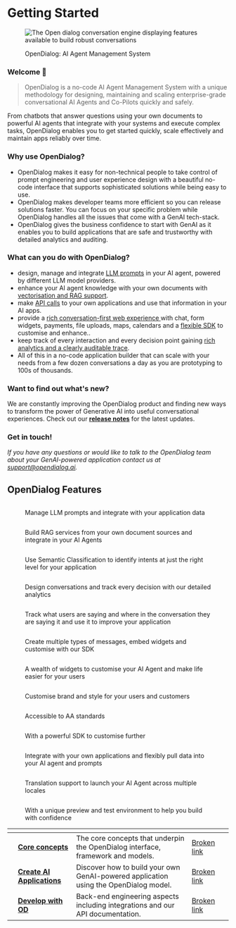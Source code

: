 # Getting Started

<figure><img src=".gitbook/assets/1270x760 - Image (20).png" alt="The Open dialog conversation engine displaying features available to build robust conversations"><figcaption><p>OpenDialog: AI Agent Management System</p></figcaption></figure>

### Welcome 👋

> OpenDialog is a no-code AI Agent Management System with a unique methodology for designing, maintaining and scaling enterprise-grade conversational AI Agents and Co-Pilots quickly and safely.

From chatbots that answer questions using your own documents to powerful AI agents that integrate with your systems and execute complex tasks, OpenDialog enables you to get started quickly, scale effectively and maintain apps reliably over time.&#x20;

### Why use OpenDialog?

* OpenDialog makes it easy for non-technical people to take control of prompt engineering and user experience design with a beautiful no-code interface that supports sophisticated solutions while being easy to use.
* OpenDialog makes developer teams more efficient so you can release solutions faster. You can focus on your specific problem while OpenDialog handles all the issues that come with a GenAI tech-stack.&#x20;
* OpenDialog gives the business confidence to start with GenAI as it enables you to build applications that are safe and trustworthy with detailed analytics and auditing.

### What can you do with OpenDialog?

* design, manage and integrate [LLM prompts](opendialog-platform/interpreters-and-natural-language-understanding/llm-actions/) in your AI agent, powered by different LLM model providers.
* enhance your AI agent knowledge with your own documents with [vectorisation and RAG support](opendialog-platform/interpreters-and-natural-language-understanding/#semantic-search-and-rag).
* make [API calls](designing-conversations/actions/actions-from-library/) to your own applications and use that information in your AI apps.
* provide a [rich conversation-first web experience ](opendialog-platform/conversation-designer/message-design/message-types/)with chat, form widgets, payments, file uploads, maps, calendars and a [flexible SDK](developing-with-opendialog/webchat/sdk/) to customise and enhance..
* keep track of every interaction and every decision point gaining [rich analytics and a clearly auditable trace](monitoring-your-application.md).
* All of this in a no-code application builder that can scale with your needs from a few dozen conversations a day as you are prototyping to 100s of thousands.

### Want to find out what's new?

We are constantly improving the OpenDialog product and finding new ways to transform the power of Generative AI into useful conversational experiences.  Check out our [**release notes**](release-notes/release-notes.md) for the latest updates.

### Get in touch!

_If you have any questions or would like to talk to the OpenDialog team about your GenAI-powered application contact us at support@opendialog.ai._

## OpenDialog Features

<figure><img src=".gitbook/assets/1270x760 - Image (22).png" alt=""><figcaption><p>Manage LLM prompts and integrate with your application data</p></figcaption></figure>

<figure><img src=".gitbook/assets/1270x760 - Image (23).png" alt=""><figcaption><p>Build RAG services from your own document sources and integrate in your AI Agents</p></figcaption></figure>

<figure><img src=".gitbook/assets/1270x760 - Image (24).png" alt=""><figcaption><p>Use Semantic Classification to identify intents at just the right level for your application</p></figcaption></figure>

<figure><img src=".gitbook/assets/1270x760 - Image (26).png" alt=""><figcaption><p>Design conversations and track every decision with our detailed analytics </p></figcaption></figure>

<figure><img src=".gitbook/assets/1270x760 - Image (27).png" alt=""><figcaption><p>Track what users are saying and where in the conversation they are saying it and use it to improve your application</p></figcaption></figure>

<figure><img src=".gitbook/assets/1270x760 - Image (21).png" alt=""><figcaption><p>Create multiple types of messages, embed widgets and customise with our SDK</p></figcaption></figure>

<figure><img src=".gitbook/assets/1270x760 - Image (30).png" alt=""><figcaption><p>A wealth of widgets to customise your AI Agent and make life easier for your users</p></figcaption></figure>

<figure><img src=".gitbook/assets/1270x760 - Image (31).png" alt=""><figcaption><p>Customise brand and style for your users and customers</p></figcaption></figure>

<figure><img src=".gitbook/assets/1270x760 - Image (32).png" alt=""><figcaption><p>Accessible to AA standards</p></figcaption></figure>

<figure><img src=".gitbook/assets/1270x760 - Image (34).png" alt=""><figcaption><p>With a powerful SDK to customise further </p></figcaption></figure>

<figure><img src=".gitbook/assets/1270x760 - Image (28).png" alt=""><figcaption><p>Integrate with your own applications and flexibly pull data into your AI agent and prompts</p></figcaption></figure>

<figure><img src=".gitbook/assets/1270x760 - Image (29).png" alt=""><figcaption><p>Translation support to launch your AI Agent across multiple locales</p></figcaption></figure>

<figure><img src=".gitbook/assets/1270x760 - Image (33).png" alt=""><figcaption><p>With a unique preview and test environment to help you build with confidence </p></figcaption></figure>

<table data-view="cards"><thead><tr><th></th><th></th><th></th><th data-hidden data-card-target data-type="content-ref"></th><th data-hidden data-card-cover data-type="files"></th></tr></thead><tbody><tr><td></td><td><a href="broken-reference"><strong>Core concepts</strong></a></td><td>The core concepts that underpin the OpenDialog  interface, framework and models.</td><td><a href="broken-reference">Broken link</a></td><td></td></tr><tr><td></td><td><a href="broken-reference"><strong>Create</strong> <strong>AI Applications</strong></a></td><td>Discover how to build your own GenAI-powered application using the OpenDialog model.</td><td><a href="broken-reference">Broken link</a></td><td></td></tr><tr><td></td><td><a href="broken-reference"><strong>Develop with OD</strong></a></td><td>Back-end engineering aspects including integrations and our API documentation.</td><td><a href="broken-reference">Broken link</a></td><td></td></tr></tbody></table>

###
